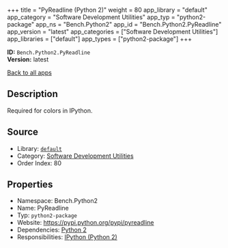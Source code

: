 ﻿+++
title = "PyReadline (Python 2)"
weight = 80
app_library = "default"
app_category = "Software Development Utilities"
app_typ = "python2-package"
app_ns = "Bench.Python2"
app_id = "Bench.Python2.PyReadline"
app_version = "latest"
app_categories = ["Software Development Utilities"]
app_libraries = ["default"]
app_types = ["python2-package"]
+++

**ID:** `Bench.Python2.PyReadline`  
**Version:** latest  
<!--more-->

[Back to all apps](/apps/)

## Description
Required for colors in IPython.

## Source

* Library: [`default`](/app_libraries/default)
* Category: [Software Development Utilities](/app_categories/software-development-utilities)
* Order Index: 80

## Properties

* Namespace: Bench.Python2
* Name: PyReadline
* Typ: `python2-package`
* Website: <https://pypi.python.org/pypi/pyreadline>
* Dependencies: [Python 2](/apps/Bench.Python2)
* Responsibilities: [IPython (Python 2)](/apps/Bench.Python2.IPython)

